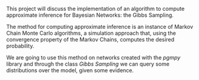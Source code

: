 This project will discuss the implementation of an algorithm to compute approximate inference for Bayesian Networks: the Gibbs Sampling.

The method for computing approximate inference is an instance of Markov Chain Monte Carlo algorithms, a simulation approach that, using the convergence property of the Markov Chains, computes the desired probability.

We are going to use this method on networks created with the _pgmpy_ library and through the class _Gibbs Sampling_ we can query some distributions over the model, given some evidence.
